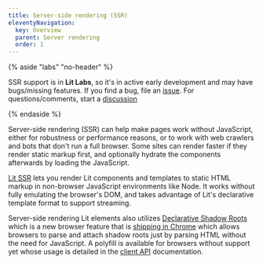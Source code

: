 ```yaml
---
title: Server-side rendering (SSR)
eleventyNavigation:
  key: Overview
  parent: Server rendering
  order: 1
---
```


{% aside "labs" "no-header" %}

  SSR support is in <b>Lit Labs</b>, so it's in active early development and may have bugs/missing features. If you find a bug, file an [issue](https://github.com/lit/lit/issues/new/choose). For questions/comments, start a [discussion](https://github.com/lit/lit/discussions)

{% endaside %}

Server-side rendering (SSR) can help make pages work without JavaScript, either for robustness or performance reasons, or to work with web crawlers and bots that don't run a full browser. Some sites can render faster if they render static markup first, and optionally hydrate the components afterwards by loading the JavaScript.

[Lit SSR](https://github.com/lit/lit/tree/main/packages/labs/ssr#readme) lets you render Lit components and templates to static HTML markup in non-browser JavaScript environments like Node. It works without fully emulating the browser's DOM, and takes advantage of Lit's declarative template format to support streaming.

Server-side rendering Lit elements also utilizes [Declarative Shadow Roots](https://web.dev/declarative-shadow-dom/) which is a new browser feature that is [shipping in Chrome](https://developer.chrome.com/blog/new-in-chrome-90/#declarative) which allows browsers to parse and attach shadow roots just by parsing HTML without the need for JavaScript. A polyfill is available for browsers without support yet whose usage is detailed in the [client API](/docs/ssr/client-api#lit-components) documentation.
